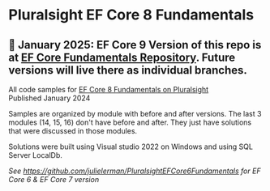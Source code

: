 # Pluralsight EF Core 8 Fundamentals  

## 📢 January 2025: EF Core 9 Version of this repo is at [EF Core Fundamentals Repository](https://github.com/julielerman/EFCoreFundamentals/tree/EFCore9). Future versions will live there as individual branches.

All code samples for [EF Core 8 Fundamentals on Pluralsight](https://www.pluralsight.com/courses/ef-core-8-fundamentals)  
Published January 2024 

Samples are organized by module with before and after versions. The last 3 modules (14, 15, 16) don't have before and after. They just have solutions that were discussed in those modules.

Solutions were built using Visual studio 2022 on Windows and using SQL Server LocalDb.

_See https://github.com/julielerman/PluralsightEFCore6Fundamentals for EF Core 6 & EF Core 7 version_

